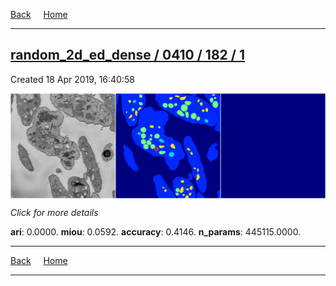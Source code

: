 
[Back](..)&nbsp;&nbsp;&nbsp;&nbsp;&nbsp;[Home](https://leapmanlab.github.io/snapshots)

---

<div class="summary"><a href="1"><h2>random_2d_ed_dense / 0410 / 182 / 1</h2></a><p>Created 18 Apr 2019, 16:40:58
</p><a href="1"><img src="1/media/summary.png" align="center"></a><p>
<i>Click for more details</i>
</p></div>

**ari**: 0.0000. **miou**: 0.0592. **accuracy**: 0.4146. **n_params**: 445115.0000. 

---

[Back](..)&nbsp;&nbsp;&nbsp;&nbsp;&nbsp;[Home](https://leapmanlab.github.io/snapshots)

---